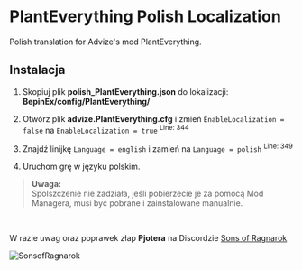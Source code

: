 # PlantEverything Polish Localization
Polish translation for Advize's mod PlantEverything.

## Instalacja
1. Skopiuj plik **polish_PlantEverything.json** do lokalizacji: **BepinEx/config/PlantEverything/**
2. Otwórz plik **advize.PlantEverything.cfg** i zmień `EnableLocalization = false` na `EnableLocalization = true` <sup>Line: 344</sup>
3. Znajdź linijkę `Language = english` i zamień na `Language = polish` <sup>Line: 349</sup>

4. Uruchom grę w języku polskim.</br>

>**Uwaga:**</br> Spolszczenie nie zadziała, jeśli pobierzecie je za pomocą Mod Managera, musi być pobrane i zainstalowane manualnie.</br>
</br>



W razie uwag oraz poprawek złap **Pjotera** na Discordzie [Sons of Ragnarok](https://discord.gg/bhzxCZVezB).</br>

![SonsofRagnarok](https://i.imgur.com/G6SKC1W.png)